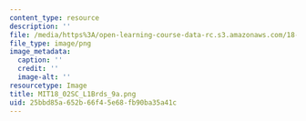 ```yaml
---
content_type: resource
description: ''
file: /media/https%3A/open-learning-course-data-rc.s3.amazonaws.com/18-02sc-multivariable-calculus-fall-2010/25bbd85a652b66f45e68fb90ba35a41c_MIT18_02SC_L1Brds_9a.png
file_type: image/png
image_metadata:
  caption: ''
  credit: ''
  image-alt: ''
resourcetype: Image
title: MIT18_02SC_L1Brds_9a.png
uid: 25bbd85a-652b-66f4-5e68-fb90ba35a41c
---
```

